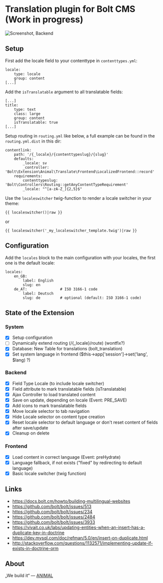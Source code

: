 # Translation plugin for Bolt CMS (Work in progress)

![Screenshot, Backend](https://cloud.githubusercontent.com/assets/343392/10799822/23900e48-7daf-11e5-86ad-c7f7730a0b13.png)

## Setup

First add the locale field to your contenttype in `contenttypes.yml`:

```
locale:
	type: locale
    group: content
[...]
```

Add the `isTranslatable` argument to all translatable fields:

```
[...]
title:
	type: text
	class: large
	group: content
	isTranslatable: true
[...]
```

Setup routing in `routing.yml` like below, a full example can be found in the `routing.yml.dist` in this dir:

```
contentlink:
    path: '/{_locale}/{contenttypeslug}/{slug}'
    defaults:
        _locale: sv
        _controller: 'Bolt\Extension\Animal\Translate\Frontend\LocalizedFrontend::record'
    requirements:
        contenttypeslug: 'Bolt\Controllers\Routing::getAnyContentTypeRequirement'
        _locale: "^[a-zA-Z_]{2,5}$"
```

Use the `localeswitcher` twig-function to render a locale switcher in your theme:

```
{{ localeswitcher()|raw }}
```
or
```
{{ localeswitcher('_my_localeswitcher_template.twig')|raw }}
```

## Configuration

Add the `locales` block to the main configuration with your locales,
the first one is the default locale:

```
locales:
    en_GB:
        label: English
        slug: en
	de_AT:               # ISO 3166-1 code
	    label: Deutsch
        slug: de         # optional (default: ISO 3166-1 code)
```

## State of the Extension

### System

- [x] Setup configuration
- [ ] Dynamically extend routing (/{_locale}/route) (wontfix?)
- [x] Database: New Table for translations (bolt_translation)
- [x] Set system language in frontend ($this->app['session']->set('lang', $lang) ?)

### Backend

- [x] Field Type Locale (to include locale switcher)
- [x] Field attribute to mark translatable fields (isTranslatable)
- [x] Ajax Controller to load translated content
- [x] Save on update, depending on locale (Event: PRE_SAVE)
- [x] Add icons to mark translatable fields
- [x] Move locale selector to tab navigation
- [x] Hide Locale selector on content type creation
- [x] Reset locale selector to default language or don't reset content of fields after save/update
- [x] Cleanup on delete

### Frontend

- [x] Load content in correct language (Event: preHydrate)
- [x] Language fallback, if not exists ("fixed" by redirecting to default language)
- [x] Basic locale switcher (twig function)

## Links

- https://docs.bolt.cm/howto/building-multilingual-websites
- https://github.com/bolt/bolt/issues/513
- https://github.com/bolt/bolt/issues/234
- https://github.com/bolt/bolt/issues/2484
- https://github.com/bolt/bolt/issues/3933
- https://vivait.co.uk/labs/updating-entities-when-an-insert-has-a-duplicate-key-in-doctrine
- https://dev.mysql.com/doc/refman/5.0/en/insert-on-duplicate.html
- http://stackoverflow.com/questions/1132571/implementing-update-if-exists-in-doctrine-orm


## About

„We build it“ — [ANIMAL](http://animal.at)
